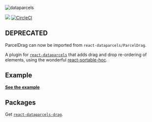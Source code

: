 ![dataparcels](https://user-images.githubusercontent.com/345320/48319791-4eece200-e666-11e8-8b19-252cd1135ae2.png)

<a href="https://www.npmjs.com/package/react-dataparcels-drag"><img src="https://img.shields.io/npm/v/react-dataparcels-drag.svg?style=flat-square"></a>
[![CircleCI](https://circleci.com/gh/blueflag/dataparcels/tree/master.svg?style=shield)](https://circleci.com/gh/blueflag/dataparcels/tree/master)

## DEPRECATED

ParcelDrag can now be imported from `react-dataparcels/ParcelDrag`.

A plugin for [`react-dataparcels`](https://www.npmjs.com/package/react-dataparcels) that adds drag and drop re-ordering of elements, using the wonderful [react-sortable-hoc](https://github.com/clauderic/react-sortable-hoc). 

## Example

**[See the example](https://dataparcels.blueflag.codes/ui-behaviour#Drag-and-drop-sorting)**

## Packages

Get [`react-dataparcels-drag`](https://www.npmjs.com/package/react-dataparcels-drag).
